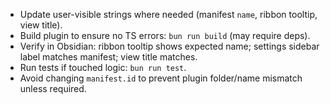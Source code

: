 - Update user-visible strings where needed (manifest `name`, ribbon tooltip, view title).
- Build plugin to ensure no TS errors: `bun run build` (may require deps).
- Verify in Obsidian: ribbon tooltip shows expected name; settings sidebar label matches manifest; view title matches.
- Run tests if touched logic: `bun run test`.
- Avoid changing `manifest.id` to prevent plugin folder/name mismatch unless required.